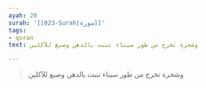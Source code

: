 ```yaml
---
ayah: 20
surah: '[[023-Surah|سورة]]'
tags:
- quran
text: وشجرة تخرج من طور سيناء تنبت بالدهن وصبغ للآكلين

---
```

> وشجرة تخرج من طور سيناء تنبت بالدهن وصبغ للآكلين
